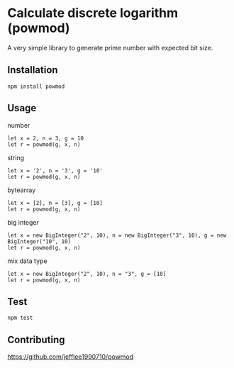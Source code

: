 Calculate discrete logarithm (powmod)
=========

A very simple library to generate prime number with expected bit size.

## Installation

`npm install powmod`

## Usage

number
```
let x = 2, n = 3, g = 10
let r = powmod(g, x, n)
```

string
```
let x = '2', n = '3', g = '10'
let r = powmod(g, x, n)
```

bytearray
```
let x = [2], n = [3], g = [10]
let r = powmod(g, x, n)
```

big integer
```
let x = new BigInteger("2", 10), n = new BigInteger("3", 10), g = new BigInteger("10", 10)
let r = powmod(g, x, n)
```

mix data type
```
let x = new BigInteger("2", 10), n = "3", g = [10]
let r = powmod(g, x, n)
```

## Test

`npm test`

## Contributing

https://github.com/jefflee1990710/powmod

